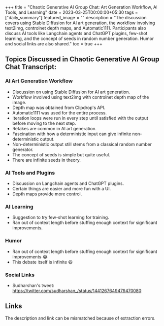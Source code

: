 +++
title =  "Chaotic Generative AI Group Chat: Art Generation Workflow, AI Tools, and Learning"
date = 2023-03-25T00:00:00+05:30
tags = ["daily_summary"]
featured_image = ""
description = "The discussion covers using Stable Diffusion for AI art generation, the workflow involving text2img, controlnet depth maps, and Automatic1111. Participants also discuss AI tools like Langchain agents and ChatGPT plugins, few-shot learning, and the concept of seeds in random number generation. Humor and social links are also shared."
toc = true
+++

## Topics Discussed in Chaotic Generative AI Group Chat Transcript:

### AI Art Generation Workflow
- Discussion on using Stable Diffusion for AI art generation.
- Workflow involved using text2img with controlnet depth map of the image.
- Depth map was obtained from Clipdrop's API.
- Automatic1111 was used for the entire process.
- Iteration loops were run in every step until satisfied with the output before moving to the next step.
- Retakes are common in AI art generation.
- Fascination with how a deterministic input can give infinite non-deterministic output.
- Non-deterministic output still stems from a classical random number generator.
- The concept of seeds is simple but quite useful.
- There are infinite seeds in theory.

### AI Tools and Plugins
- Discussion on Langchain agents and ChatGPT plugins.
- Certain things are easier and more fun with a UI.
- Depth maps provide more control.

### AI Learning
- Suggestion to try few-shot learning for training.
- Ran out of context length before stuffing enough context for significant improvements.

### Humor
- Ran out of context length before stuffing enough context for significant improvements 😂
- This debate itself is infinite 😆

### Social Links
- Sudharshan's tweet: https://twitter.com/sudharshan_/status/1441267649479470080

## Links
The description and link can be mismatched because of extraction errors.

